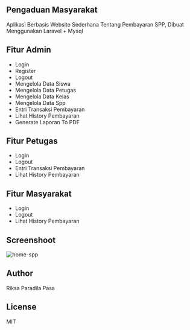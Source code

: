 ## Pengaduan Masyarakat
Aplikasi Berbasis Website Sederhana Tentang Pembayaran SPP, Dibuat Menggunakan Laravel + Mysql

## Fitur Admin
- Login
- Register
- Logout
- Mengelola Data Siswa
- Mengelola Data Petugas
- Mengelola Data Kelas
- Mengelola Data Spp
- Entri Transaksi Pembayaran
- Lihat History Pembayaran
- Generate Laporan To PDF

## Fitur Petugas
- Login
- Logout
- Entri Transaksi Pembayaran
- Lihat History Pembayaran

## Fitur Masyarakat
- Login
- Logout
- Lihat History Pembayaran

## Screenshoot
![home-spp](https://user-images.githubusercontent.com/43676356/81765550-4943b700-94fe-11ea-899f-7a2da1cec90d.PNG)

## Author
Riksa Paradila Pasa

## License
MIT
